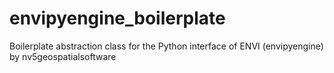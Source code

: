 # envipyengine_boilerplate
Boilerplate abstraction class for the Python interface of ENVI (envipyengine) by nv5geospatialsoftware
